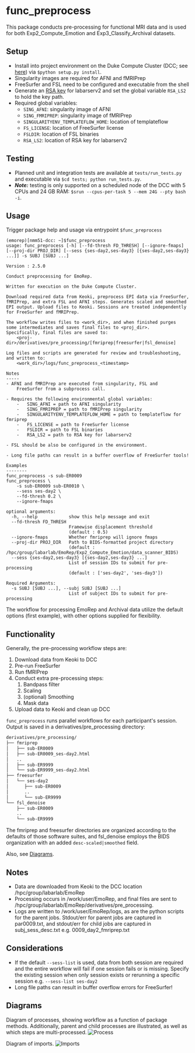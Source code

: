 # func_preprocess
This package conducts pre-processing for functional MRI data and is used for both Exp2_Compute_Emotion and Exp3_Classify_Archival datasets.


## Setup
- Install into project environment on the Duke Compute Cluster (DCC; see [here](https://github.com/labarlab/conda_dcc)) via `$python setup.py install`.
- Singularity images are required for AFNI and fMRIPrep
- FreeSurfer and FSL need to be configured and executable from the shell
- Generate an [RSA key](https://www.digitalocean.com/community/tutorials/how-to-set-up-ssh-keys-on-ubuntu-20-04) for labarserv2 and set the global variable `RSA_LS2` to hold the key path.
- Required global variables:
    - `SING_AFNI`: singularity image of AFNI
    - `SING_FMRIPREP`: singularity image of fMRIPrep
    - `SINGULARITYENV_TEMPLATEFLOW_HOME`: location of templateflow
    - `FS_LICENSE`: location of FreeSurfer license
    - `FSLDIR`: location of FSL binaries
    - `RSA_LS2`: location of RSA key for labarserv2


## Testing
- Planned unit and integration tests are available at `tests/run_tests.py` and executable via `$cd tests; python run_tests.py`.
- ***Note:*** testing is only supported on a scheduled node of the DCC with 5 CPUs and 24 GB RAM: `$srun --cpus-per-task 5 --mem 24G --pty bash -i`.


## Usage
Trigger package help and usage via entrypoint `$func_preprocess`

```
(emorep)[nmm51-dcc: ~]$func_preprocess
usage: func_preprocess [-h] [--fd-thresh FD_THRESH] [--ignore-fmaps] [--proj-dir PROJ_DIR] [--sess {ses-day2,ses-day3} [{ses-day2,ses-day3} ...]] -s SUBJ [SUBJ ...]

Version : 2.5.0

Conduct preprocessing for EmoRep.

Written for execution on the Duke Compute Cluster.

Download required data from Keoki, preprocess EPI data via FreeSurfer,
fMRIPrep, and extra FSL and AFNI steps. Generates scaled and smoothed
EPI output. Upload files to Keoki. Sessions are treated independently
for FreeSurfer and fMRIPrep.

The workflow writes files to <work_dir>, and when finished purges
some intermediates and saves final files to <proj_dir>.
Specifically, final files are saved to:
    <proj-dir>/derivatives/pre_processing/[fmriprep|freesurfer|fsl_denoise]

Log files and scripts are generated for review and troubleshooting,
and written to:
    <work_dir>/logs/func_preprocess_<timestamp>

Notes
-----
- AFNI and fMRIPrep are executed from singularity, FSL and
    FreeSurfer from a subprocess call.

- Requires the following environmental global variables:
    -   SING_AFNI = path to AFNI singularity
    -   SING_FMRIPREP = path to fMRIPrep singularity
    -   SINGULARITYENV_TEMPLATEFLOW_HOME = path to templateflow for fmriprep
    -   FS_LICENSE = path to FreeSurfer license
    -   FSLDIR = path to FSL binaries
    -   RSA_LS2 = path to RSA key for labarserv2

- FSL should be also be configured in the environment.

- Long file paths can result in a buffer overflow of FreeSurfer tools!

Examples
--------
func_preprocess -s sub-ER0009
func_preprocess \
    -s sub-ER0009 sub-ER0010 \
    --sess ses-day2 \
    --fd-thresh 0.2 \
    --ignore-fmaps

optional arguments:
  -h, --help            show this help message and exit
  --fd-thresh FD_THRESH
                        Framewise displacement threshold
                        (default : 0.5)
  --ignore-fmaps        Whether fmriprep will ignore fmaps
  --proj-dir PROJ_DIR   Path to BIDS-formatted project directory
                        (default : /hpc/group/labarlab/EmoRep/Exp2_Compute_Emotion/data_scanner_BIDS)
  --sess {ses-day2,ses-day3} [{ses-day2,ses-day3} ...]
                        List of session IDs to submit for pre-processing
                        (default : ['ses-day2', 'ses-day3'])

Required Arguments:
  -s SUBJ [SUBJ ...], --subj SUBJ [SUBJ ...]
                        List of subject IDs to submit for pre-processing

```

The workflow for processing EmoRep and Archival data utilize the default options (first example), with other options supplied for flexibility.


## Functionality
Generally, the pre-processing workflow steps are:

1. Download data from Keoki to DCC
1. Pre-run FreeSurfer
1. Run fMRIPrep
1. Conduct extra pre-processing steps:
    1. Bandpass filter
    1. Scaling
    1. (optional) Smoothing
    1. Mask data
1. Upload data to Keoki and clean up DCC

`func_preprocess` runs parallel workflows for each participant's session. Output is saved in a derivatives/pre_processing directory:

```bash
derivatives/pre_processing/
├── fmriprep
│   ├── sub-ER0009
│   ├── sub-ER0009_ses-day2.html
│   ..
│   ├── sub-ER9999
│   └── sub-ER9999_ses-day2.html
├── freesurfer
│   └── ses-day2
│      ├── sub-ER0009
│      ..
│      └── sub-ER9999
└── fsl_denoise
    ├── sub-ER0009
    ..
    └── sub-ER9999
```

The fmriprep and freesurfer directories are organized according to the defaults of those software suites, and fsl_denoise employs the BIDS organization with an added `desc-scaled|smoothed` field.

Also, see [Diagrams](#diagrams).


## Notes
- Data are downloaded from Keoki to the DCC location /hpc/group/labarlab/EmoRep
- Processing occurs in /work/user/EmoRep, and final files are sent to /hpc/group/labarlab/EmoRep/derivatives/pre_processing.
- Logs are written to /work/user/EmoRep/logs, as are the python scripts for the parent jobs. Stdout/err for parent jobs are captured in par0009.txt, and stdout/err for child jobs are captured in subj_sess_desc.txt e.g. 0009_day2_fmriprep.txt


## Considerations
- If the default `--sess-list` is used, data from both session are required and the entire workflow will fail if one session fails or is missing. Specify the existing session when only session exists or rerunning a specific session e.g. `--sess-list ses-day2`
- Long file paths can result in buffer overflow errors for FreeSurfer!


## Diagrams
Diagram of processes, showing workflow as a function of package methods. Additionally, parent and child processes are illustrated, as well as which steps are multi-processed.
![Process](diagrams/process.png)

Diagram of imports.
![Imports](diagrams/imports.png)
